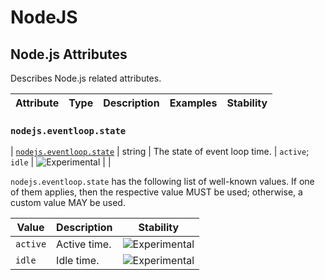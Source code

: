 <!--- Hugo front matter used to generate the website version of this page:
--->

<!-- NOTE: THIS FILE IS AUTOGENERATED. DO NOT EDIT BY HAND. -->
<!-- see templates/registry/markdown/attribute_namespace.md.j2 -->

# NodeJS

## Node.js Attributes

Describes Node.js related attributes.

| Attribute | Type | Description | Examples | Stability |
| --------- | ---- | ----------- | -------- | --------- |

### `nodejs.eventloop.state`

<a id="`nodejs.eventloop.state`"></a>

| [`nodejs.eventloop.state`](#`nodejs.eventloop.state`) | string | The state of event loop time. | `active`; `idle` | ![Experimental](https://img.shields.io/badge/-experimental-blue) | |

`nodejs.eventloop.state` has the following list of well-known values. If one of them applies, then the respective value MUST be used; otherwise, a custom value MAY be used.

| Value    | Description  | Stability                                                        |
| -------- | ------------ | ---------------------------------------------------------------- |
| `active` | Active time. | ![Experimental](https://img.shields.io/badge/-experimental-blue) |
| `idle`   | Idle time.   | ![Experimental](https://img.shields.io/badge/-experimental-blue) |
